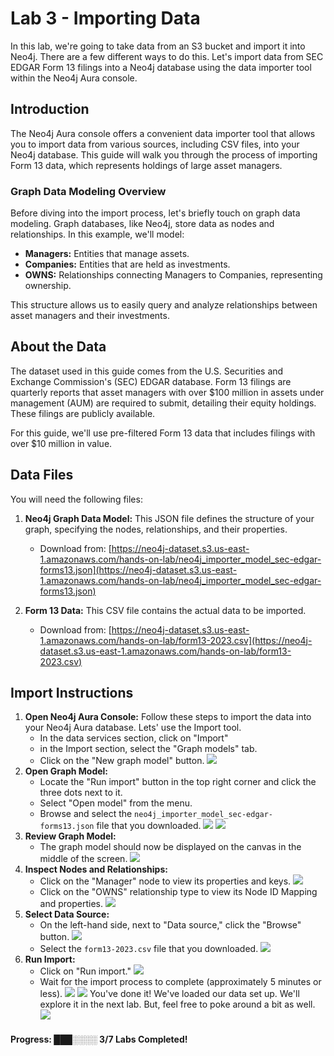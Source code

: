 # Lab 3 - Importing Data

In this lab, we're going to take data from an S3 bucket and import it into Neo4j. There are a few different ways to do this. Let's import data from SEC EDGAR Form 13 filings into a Neo4j database using the data importer tool within the Neo4j Aura console.

## Introduction

The Neo4j Aura console offers a convenient data importer tool that allows you to import data from various sources, including CSV files, into your Neo4j database. This guide will walk you through the process of importing Form 13 data, which represents holdings of large asset managers.

### Graph Data Modeling Overview

Before diving into the import process, let's briefly touch on graph data modeling. Graph databases, like Neo4j, store data as nodes and relationships. In this example, we'll model:

* **Managers:** Entities that manage assets.
* **Companies:** Entities that are held as investments.
* **OWNS:** Relationships connecting Managers to Companies, representing ownership.

This structure allows us to easily query and analyze relationships between asset managers and their investments.

## About the Data

The dataset used in this guide comes from the U.S. Securities and Exchange Commission's (SEC) EDGAR database. Form 13 filings are quarterly reports that asset managers with over $100 million in assets under management (AUM) are required to submit, detailing their equity holdings. These filings are publicly available.

For this guide, we'll use pre-filtered Form 13 data that includes filings with over $10 million in value.

## Data Files

You will need the following files:

1.  **Neo4j Graph Data Model:** This JSON file defines the structure of your graph, specifying the nodes, relationships, and their properties.
    * Download from: [https://neo4j-dataset.s3.us-east-1.amazonaws.com/hands-on-lab/neo4j_importer_model_sec-edgar-forms13.json](https://neo4j-dataset.s3.us-east-1.amazonaws.com/hands-on-lab/neo4j_importer_model_sec-edgar-forms13.json)

2.  **Form 13 Data:** This CSV file contains the actual data to be imported.
    * Download from: [https://neo4j-dataset.s3.us-east-1.amazonaws.com/hands-on-lab/form13-2023.csv](https://neo4j-dataset.s3.us-east-1.amazonaws.com/hands-on-lab/form13-2023.csv)

## Import Instructions

1.  **Open Neo4j Aura Console:**
Follow these steps to import the data into your Neo4j Aura database. Lets' use the Import tool. 
    * In the data services section, click on "Import"
    * in the Import section, select the "Graph models" tab.
    * Click on the "New graph model" button.
![](images/01.png)
2. **Open Graph Model:**
    * Locate the "Run import" button in the top right corner and click the three dots next to it.
    * Select "Open model" from the menu.
    * Browse and select the `neo4j_importer_model_sec-edgar-forms13.json` file that you downloaded.
![](images/02.png)
![](images/03.png)
7.  **Review Graph Model:**
    * The graph model should now be displayed on the canvas in the middle of the screen.
![](images/04.png)
8.  **Inspect Nodes and Relationships:**
    * Click on the "Manager" node to view its properties and keys.
![](images/05.png)
    * Click on the "OWNS" relationship type to view its Node ID Mapping and properties.
![](images/06.png)
6.  **Select Data Source:**
    * On the left-hand side, next to "Data source," click the "Browse" button.
![](images/07.png)
    * Select the `form13-2023.csv` file that you downloaded.
![](images/08.png)
9.  **Run Import:**
    * Click on "Run import."
![](images/09.png)
    * Wait for the import process to complete (approximately 5 minutes or less).
![](images/10.png)
![](images/11.png)
You've done it!  We've loaded our data set up.  We'll explore it in the next lab.  But, feel free to poke around a bit as well.
![](images/12.png)

#### Progress:  ███░░░░ 3/7 Labs Completed!
